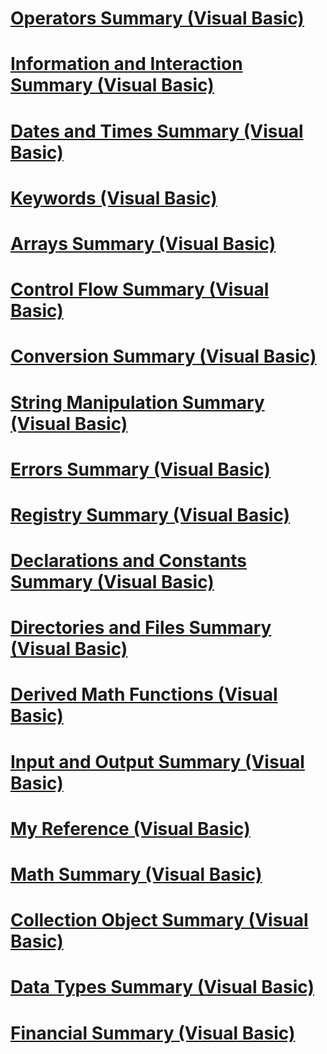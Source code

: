 # [Operators Summary (Visual Basic)](operators-summary.md)
# [Information and Interaction Summary (Visual Basic)](information-and-interaction-summary.md)
# [Dates and Times Summary (Visual Basic)](dates-and-times-summary.md)
# [Keywords (Visual Basic)](index.md)
# [Arrays Summary (Visual Basic)](arrays-summary.md)
# [Control Flow Summary (Visual Basic)](control-flow-summary.md)
# [Conversion Summary (Visual Basic)](conversion-summary.md)
# [String Manipulation Summary (Visual Basic)](string-manipulation-summary.md)
# [Errors Summary (Visual Basic)](errors-summary.md)
# [Registry Summary (Visual Basic)](registry-summary.md)
# [Declarations and Constants Summary (Visual Basic)](declarations-and-constants-summary.md)
# [Directories and Files Summary (Visual Basic)](directories-and-files-summary.md)
# [Derived Math Functions (Visual Basic)](derived-math-functions.md)
# [Input and Output Summary (Visual Basic)](input-and-output-summary.md)
# [My Reference (Visual Basic)](my-reference.md)
# [Math Summary (Visual Basic)](math-summary.md)
# [Collection Object Summary (Visual Basic)](collection-object-summary.md)
# [Data Types Summary (Visual Basic)](data-types-summary.md)
# [Financial Summary (Visual Basic)](financial-summary.md)
